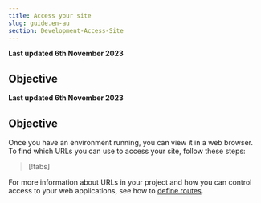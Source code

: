```yaml
---
title: Access your site
slug: guide.en-au
section: Development-Access-Site
---
```


**Last updated 6th November 2023**



## Objective  

**Last updated 6th November 2023**



## Objective  

Once you have an environment running, you can view it in a web browser. 
To find which URLs you can use to access your site, follow these steps:

> [!tabs]      

For more information about URLs in your project and how you can control access to your web applications, 
see how to [define routes](../define-routes/).


